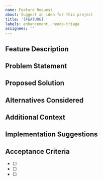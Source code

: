 ```yaml
---
name: Feature Request
about: Suggest an idea for this project
title: '[FEATURE] '
labels: enhancement, needs-triage
assignees: ''
---
```


## Feature Description

<!-- A clear and concise description of the feature you'd like to see -->

## Problem Statement

<!-- Describe the problem this feature would solve -->

## Proposed Solution

<!-- Describe how you envision this feature working -->

## Alternatives Considered

<!-- Describe any alternative solutions or features you've considered -->

## Additional Context

<!-- Add any other context, mockups, or examples about the feature request here -->

## Implementation Suggestions

<!-- If you have ideas about how this could be implemented, share them here -->

## Acceptance Criteria

<!-- What needs to be true for this feature to be considered complete? -->

- [ ] 
- [ ] 
- [ ]